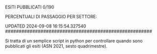 ESITI PUBBLICATI 0/190 

PERCENTUALI DI PASSAGGIO PER SETTORE:

UPDATED 2024-09-08 16:15:54.327540
###################################################### 

Si tratta di un semplice script in python per controllare quando sono pubblicati gli esiti (ASN 2021, sesto quadrimestre).

